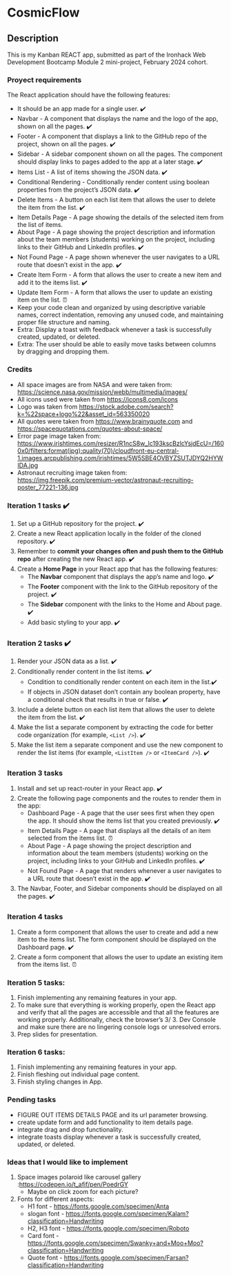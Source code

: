# CosmicFlow

## Description

This is my Kanban REACT app, submitted as part of the Ironhack Web Development Bootcamp Module 2 mini-project, February 2024 cohort.

### Proyect requirements
The React application should have the following features:
* It should be an app made for a single user. ✔️
* Navbar - A component that displays the name and the logo of the app, shown on all the pages. ✔️
* Footer - A component that displays a link to the GitHub repo of the project, shown on all the pages. ✔️
* Sidebar - A sidebar component shown on all the pages. The component should display links to pages added to the app at a later stage. ✔️
* Items List - A list of items showing the JSON data. ✔️
* Conditional Rendering - Conditionally render content using boolean properties from the project’s JSON data. ✔️
* Delete Items - A button on each list item that allows the user to delete the item from the list. ✔️
* Item Details Page - A page showing the details of the selected item from the list of items.
* About Page - A page showing the project description and information about the team members (students) working on the project, including links to their GitHub and LinkedIn profiles. ✔️
* Not Found Page - A page shown whenever the user navigates to a URL route that doesn’t exist in the app. ✔️
* Create Item Form - A form that allows the user to create a new item and add it to the items list. ✔️
* Update Item Form - A form that allows the user to update an existing item on the list. ⏰
* Keep your code clean and organized by using descriptive variable names, correct indentation, removing any unused code, and maintaining proper file structure and naming.
* Extra: Display a toast with feedback whenever a task is successfully created, updated, or deleted.
* Extra: The user should be able to easily move tasks between columns by dragging and dropping them.

### Credits

* All space images are from NASA and were taken from: https://science.nasa.gov/mission/webb/multimedia/images/
* All icons used were taken from https://icons8.com/icons
* Logo was taken from https://stock.adobe.com/search?k=%22space+logo%22&asset_id=563350020
* All quotes were taken from https://www.brainyquote.com and https://spacequotations.com/quotes-about-space/
* Error page image taken from: https://www.irishtimes.com/resizer/R1ncS8w_lc193kscBzlcYsjdEcU=/1600x0/filters:format(jpg):quality(70)/cloudfront-eu-central-1.images.arcpublishing.com/irishtimes/5W5SBE4OVBYZSUTJDYQ2HYWIDA.jpg
* Astronaut recruiting image taken from: https://img.freepik.com/premium-vector/astronaut-recruiting-poster_77221-136.jpg 

### Iteration 1 tasks  ✔️
1. Set up a GitHub repository for the project. ✔️
2. Create a new React application locally in the folder of the cloned repository. ✔️
3. Remember to **commit your changes often and push them to the GitHub repo** after creating the new React app. ✔️
4. Create a **Home Page** in your React app that has the following features:
    - The **Navbar** component that displays the app’s name and logo. ✔️
    - The **Footer** component with the link to the GitHub repository of the project. ✔️
    - The **Sidebar** component with the links to the Home and About page. ✔️
    - Add basic styling to your app. ✔️

### Iteration 2 tasks  ✔️
1. Render your JSON data as a list. ✔️
2. Conditionally render content in the list items. ✔️
    -  Condition to conditionally render content on each item in the list.✔️
    - If objects in JSON dataset don’t contain any boolean property, have  a conditional check that results in true or false. ✔️
3. Include a delete button on each list item that allows the user to delete the item from the list. ✔️
4. Make the list a separate component by extracting the code for better code organization (for example, ```<List />```). ✔️
5. Make the list item a separate component and use the new component to render the list items (for example, ```<ListItem />``` or ```<ItemCard />```). ✔️

### Iteration 3 tasks
1. Install and set up react-router in your React app. ✔️
2. Create the following page components and the routes to render them in the app:
    - Dashboard Page - A page that the user sees first when they open the app. It should show the items list that you created previously. ✔️
    - Item Details Page - A page that displays all the details of an item selected from the items list. ⏰
    - About Page - A page showing the project description and information about the team members (students) working on the project, including links to your GitHub and LinkedIn profiles. ✔️
    - Not Found Page - A page that renders whenever a user navigates to a URL route that doesn’t exist in the app. ✔️
3. The Navbar, Footer, and Sidebar components should be displayed on all the pages. ✔️

### Iteration 4 tasks
1. Create a form component that allows the user to create and add a new item to the items list. The form component should be displayed on the Dashboard page. ✔️
2. Create a form component that allows the user to update an existing item from the items list. ⏰

### Iteration 5 tasks:
1. Finish implementing any remaining features in your app.
2. To make sure that everything is working properly, open the React app and verify that all the pages are accessible and that all the features are working properly. Additionally, check the browser’s 3/ 3. Dev Console and make sure there are no lingering console logs or unresolved errors.
4. Prep slides for presentation.

### Iteration 6 tasks:
1. Finish implementing any remaining features in your app.
2. Finish fleshing out individual page content.
3. Finish styling changes in App.


### Pending tasks
- FIGURE OUT ITEMS DETAILS PAGE and its url parameter browsing.
- create update form and add functionality to item details page.
- integrate drag and drop functionality.
- integrate toasts display whenever a task is successfully created, updated, or deleted.

### Ideas that I would like to implement
1. Space images polaroid like carousel gallery :https://codepen.io/t_afif/pen/PoedrGY
    * Maybe on click zoom for each picture? 
2. Fonts for different aspects:
    * H1 font - https://fonts.google.com/specimen/Anta
    * slogan font - https://fonts.google.com/specimen/Kalam?classification=Handwriting
    * H2, H3 font - https://fonts.google.com/specimen/Roboto
    * Card font - https://fonts.google.com/specimen/Swanky+and+Moo+Moo?classification=Handwriting
    *  Quote font - https://fonts.google.com/specimen/Farsan?classification=Handwriting
